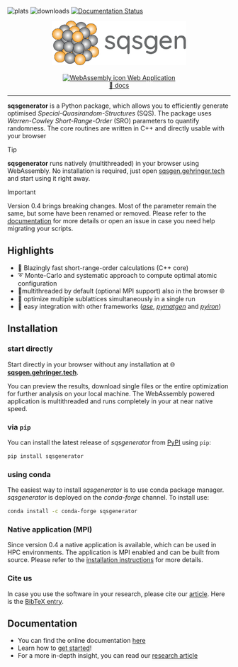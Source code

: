 ![plats](https://anaconda.org/conda-forge/sqsgenerator/badges/platforms.svg)
![downloads](
https://anaconda.org/conda-forge/sqsgenerator/badges/downloads.svg)
[![Documentation Status](https://readthedocs.org/projects/sqsgenerator/badge/?version=latest)](https://sqsgenerator.readthedocs.io/en/latest/?badge=latest)


<p align="center">
  <img src="https://github.com/dgehringer/sqsgenerator/raw/main/docs/images/logo_large.svg" width="60%" alt="sqsgenerator-logo" />
  <br /><br />
  <a href="https://sqsgen.gehringer.tech">  <img src="https://icon.icepanel.io/Technology/svg/WebAssembly.svg" alt="WebAssembly icon" height="16" width="16" /> Web Application</a> <br />
  <a href="https://sqsgenerator.readthedocs.io">📝 docs</a>
</p>

---

**sqsgenerator** is a Python package, which allows you to efficiently generate optimised *Special-Quasirandom-Structures* (SQS). The package uses *Warren-Cowley Short-Range-Order* (SRO) parameters to quantify randomness. The core routines are written in C++ and directly usable with your browser

> [!TIP]
> **sqsgenerator** runs natively (multithreaded) in your browser using WebAssembly. No installation is required, just open [sqsgen.gehringer.tech](https://sqsgen.gehringer.tech) and start using it right away.


> [!IMPORTANT]
> Version 0.4 brings breaking changes. Most of the parameter remain the same, but some have been renamed or removed. Please refer to the [documentation](https://sqsgenerator.readthedocs.io/en/latest) for more details or open an issue in case you need help migrating your scripts.

## Highlights

- 🚀 Blazingly fast short-range-order calculations (C++ core)
- ➰ Monte-Carlo and systematic approach to compute optimal atomic configuration
- 🧵multithreaded by default (optional MPI support) also in the browser 🌐
- 🔀 optimize multiple sublattices simultaneously in a single run
- 🔌 easy integration with other frameworks ([*ase*](https://wiki.fysik.dtu.dk/ase/),
  [*pymatgen*](https://pymatgen.org/) and [*pyiron*](https://pyiron.org/))

## Installation

### start directly

Start directly in your browser  without any installation at 🌐 [**sqsgen.gehringer.tech**](https://sqsgen.gehringer.tech).

You can preview the results, download single files or the entire optimization for further analysis on your local machine.
The WebAssembly powered application is multithreaded and runs completely in your at near native speed.

### via `pip`

You can install the latest release of *sqsgenerator* from [PyPI](https://pypi.org/project/sqsgenerator/) using `pip`:

```bash
pip install sqsgenerator
```


### using conda
The easiest way to install *sqsgenerator* is to use conda package manager. *sqsgenerator* is deployed on the
*conda-forge* channel. To install use:

```bash
conda install -c conda-forge sqsgenerator
```


### Native application (MPI)

Since version 0.4 a native application is available, which can be used in HPC environments. The application is MPI enabled and can be built from source. Please refer to the [installation instructions](https://sqsgenerator.readthedocs.io/installation.html#native-application) for more details.

### Cite us
In case you use the software in your research, please cite our [article](https://doi.org/10.1016/j.cpc.2023.108664). Here is the [BibTeX entry](citation.bib).

## Documentation

  - You can find the online documentation [here](https://sqsgenerator.readthedocs.io/en/latest/)
  - Learn how to [get started](https://sqsgenerator.readthedocs.io/en/latest/how_to.html)!
  - For a more in-depth insight, you can read our [research article](https://doi.org/10.1016/j.cpc.2023.108664)
